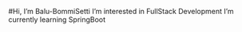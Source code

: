 #Hi, I’m Balu-BommiSetti
I’m interested in FullStack Development
I’m currently learning SpringBoot

<!---
Balu-BommiSetti/Balu-BommiSetti is a ✨ special ✨ repository because its `README.md` (this file) appears on your GitHub profile.
You can click the Preview link to take a look at your changes.
--->
